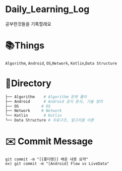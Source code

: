 # Daily_Learning_Log
공부한것들을 기록할래요

# 📚Things
`Algorithm`, `Android`, `OS`,`Network`, `Kotlin`,`Data Structure`

# 📁Directory 
```bash
├── Algorithm    # Algorithm 문제 풀이
├── Android      # Android 공식 문서, 기술 정리
├── OS          # OS
├── Network     # Network
└── Kotlin       # Kotlin
└── Data Structure # 자료구조, 알고리즘 이론
```

# ✉️ Commit Message
```
git commit -m "[{폴더명}] 배운 내용 요약"
ex) git commit -m "[Android] Flow vs LiveData"
```
